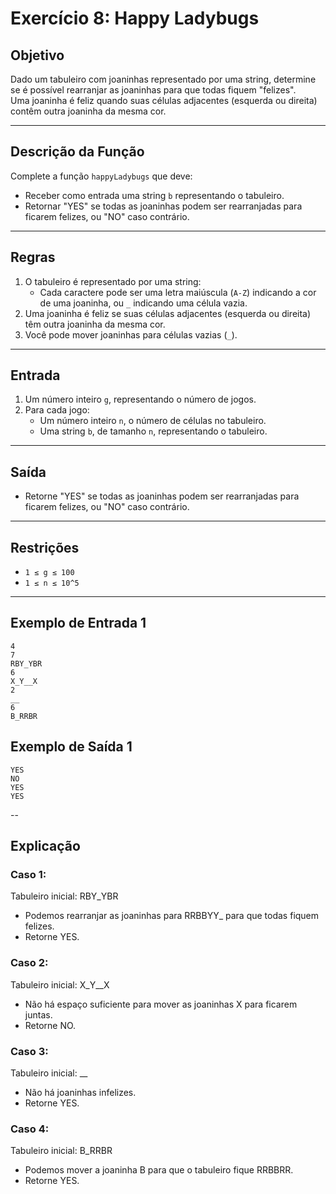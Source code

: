 # Exercício 8: Happy Ladybugs

## Objetivo
Dado um tabuleiro com joaninhas representado por uma string, determine se é possível rearranjar as joaninhas para que todas fiquem "felizes".  
Uma joaninha é feliz quando suas células adjacentes (esquerda ou direita) contêm outra joaninha da mesma cor.

---

## Descrição da Função
Complete a função `happyLadybugs` que deve:
- Receber como entrada uma string `b` representando o tabuleiro.
- Retornar "YES" se todas as joaninhas podem ser rearranjadas para ficarem felizes, ou "NO" caso contrário.

---

## Regras
1. O tabuleiro é representado por uma string:
   - Cada caractere pode ser uma letra maiúscula (`A-Z`) indicando a cor de uma joaninha, ou `_` indicando uma célula vazia.
2. Uma joaninha é feliz se suas células adjacentes (esquerda ou direita) têm outra joaninha da mesma cor.
3. Você pode mover joaninhas para células vazias (`_`).

---

## Entrada
1. Um número inteiro `g`, representando o número de jogos.
2. Para cada jogo:
   - Um número inteiro `n`, o número de células no tabuleiro.
   - Uma string `b`, de tamanho `n`, representando o tabuleiro.

---

## Saída
- Retorne "YES" se todas as joaninhas podem ser rearranjadas para ficarem felizes, ou "NO" caso contrário.

---

## Restrições
- `1 ≤ g ≤ 100`
- `1 ≤ n ≤ 10^5`

---

## Exemplo de Entrada 1
```plaintext
4
7
RBY_YBR
6
X_Y__X
2
__
6
B_RRBR
```

## Exemplo de Saída 1
```plaintext
YES
NO
YES
YES
```

--

## Explicação
### Caso 1:
Tabuleiro inicial: RBY_YBR

- Podemos rearranjar as joaninhas para RRBBYY_ para que todas fiquem felizes.
- Retorne YES.

### Caso 2:
Tabuleiro inicial: X_Y__X

- Não há espaço suficiente para mover as joaninhas X para ficarem juntas.
- Retorne NO.

### Caso 3:
Tabuleiro inicial: __

- Não há joaninhas infelizes.
- Retorne YES.

### Caso 4:
Tabuleiro inicial: B_RRBR

- Podemos mover a joaninha B para que o tabuleiro fique RRBBRR.
- Retorne YES.
